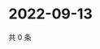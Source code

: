 # 2022-09-13

共 0 条

<!-- BEGIN WEIBO -->
<!-- 最后更新时间 Tue Sep 13 2022 20:36:52 GMT+0800 (China Standard Time) -->

<!-- END WEIBO -->
